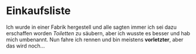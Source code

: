 # Einkaufsliste

Ich wurde in einer Fabrik hergestell und alle sagten immer ich sei dazu erschaffen worden *Toiletten* zu säubern, aber ich wusste es besser und hab mich umbenannt. Nun fahre ich rennen und bin meistens **vorletzter**, aber das wird noch...
